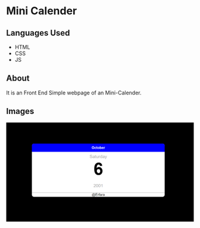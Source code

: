 <h1>Mini Calender</h1>
<h2>Languages Used</h2>
<ul>
  <li>HTML</li>
  <li>CSS</li>
  <li>JS</li>
</ul>
<h2>About</h2>
<p>It is an Front End Simple webpage of an Mini-Calender.</p>
<h2>Images</h2>
<img src="images/Screenshot 1.png" />